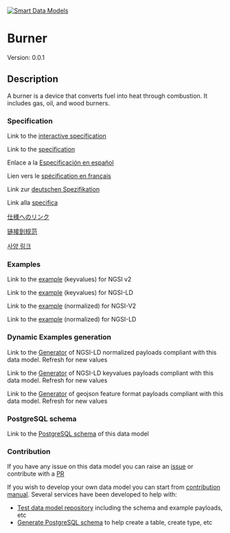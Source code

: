 [![Smart Data Models](https://smartdatamodels.org/wp-content/uploads/2022/01/SmartDataModels_logo.png "Logo")](https://smartdatamodels.org)
# Burner
Version: 0.0.1

## Description 

A burner is a device that converts fuel into heat through combustion. It includes gas, oil, and wood burners.
### Specification

Link to the [interactive specification](https://swagger.lab.fiware.org/?url=https://smart-data-models.github.io/dataModel.S4BLDG/Burner/swagger.yaml)

Link to the [specification](https://github.com/smart-data-models/dataModel.S4BLDG/blob/master/Burner/doc/spec.md)

Enlace a la [Especificación en español](https://github.com/smart-data-models/dataModel.S4BLDG/blob/master/Burner/doc/spec_ES.md)

Lien vers le [spécification en français](https://github.com/smart-data-models/dataModel.S4BLDG/blob/master/Burner/doc/spec_FR.md)

Link zur [deutschen Spezifikation](https://github.com/smart-data-models/dataModel.S4BLDG/blob/master/Burner/doc/spec_DE.md)

Link alla [specifica](https://github.com/smart-data-models/dataModel.S4BLDG/blob/master/Burner/doc/spec_IT.md)

[仕様へのリンク](https://github.com/smart-data-models/dataModel.S4BLDG/blob/master/Burner/doc/spec_JA.md)

[链接到规范](https://github.com/smart-data-models/dataModel.S4BLDG/blob/master/Burner/doc/spec_ZH.md)

[사양 링크](https://github.com/smart-data-models/dataModel.S4BLDG/blob/master/Burner/doc/spec_KO.md)
### Examples

Link to the [example](https://smart-data-models.github.io/dataModel.S4BLDG/Burner/examples/example.json) (keyvalues) for NGSI v2

Link to the [example](https://smart-data-models.github.io/dataModel.S4BLDG/Burner/examples/example.jsonld) (keyvalues) for NGSI-LD

Link to the [example](https://smart-data-models.github.io/dataModel.S4BLDG/Burner/examples/example-normalized.json) (normalized) for NGSI-V2

Link to the [example](https://smart-data-models.github.io/dataModel.S4BLDG/Burner/examples/example-normalized.jsonld) (normalized) for NGSI-LD
### Dynamic Examples generation

Link to the [Generator](https://smartdatamodels.org/extra/ngsi-ld_generator.php?schemaUrl=https://raw.githubusercontent.com/smart-data-models/dataModel.S4BLDG/master/Burner/schema.json&email=info@smartdatamodels.org) of NGSI-LD normalized payloads compliant with this data model. Refresh for new values

Link to the [Generator](https://smartdatamodels.org/extra/ngsi-ld_generator_keyvalues.php?schemaUrl=https://raw.githubusercontent.com/smart-data-models/dataModel.S4BLDG/master/Burner/schema.json&email=info@smartdatamodels.org) of NGSI-LD keyvalues payloads compliant with this data model. Refresh for new values

Link to the [Generator](https://smartdatamodels.org/extra/geojson_features_generator.php?schemaUrl=https://raw.githubusercontent.com/smart-data-models/dataModel.S4BLDG/master/Burner/schema.json&email=info@smartdatamodels.org) of geojson feature format payloads compliant with this data model. Refresh for new values
### PostgreSQL schema

Link to the [PostgreSQL schema](https://github.com/smart-data-models/dataModel.S4BLDG/blob/master/Burner/schema.sql) of this data model
### Contribution

 If you have any issue on this data model you can raise an [issue](https://github.com/smart-data-models/dataModel.S4BLDG/issues)  or contribute with a [PR](https://github.com/smart-data-models/dataModel.S4BLDG/pulls)

 If you wish to develop your own data model you can start from [contribution manual](https://bit.ly/contribution_manual). Several services have been developed to help with: 
 - [Test data model repository](https://smartdatamodels.org/index.php/data-models-contribution-api/) including the schema and example payloads, etc
 - [Generate PostgreSQL schema](https://smartdatamodels.org/index.php/sql-service/) to help create a table, create type, etc